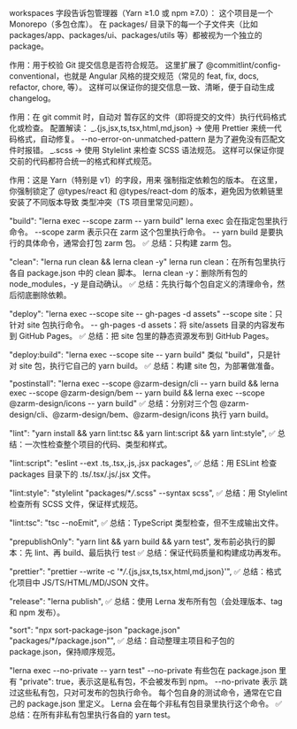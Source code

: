 <!--
"workspaces": [
  "packages/*"
]
-->

workspaces 字段告诉包管理器（Yarn ≥1.0 或 npm ≥7.0）：
这个项目是一个 Monorepo（多包仓库）。
在 packages/ 目录下的每一个子文件夹（比如 packages/app、packages/ui、packages/utils 等）都被视为一个独立的 package。

<!--
"commitlint": {
  "extends": [
    "@commitlint/config-conventional"
  ]
} -->

作用：用于校验 Git 提交信息是否符合规范。
这里扩展了 @commitlint/config-conventional，也就是 Angular 风格的提交规范（常见的 feat, fix, docs, refactor, chore, 等）。
这样可以保证你的提交信息一致、清晰，便于自动生成 changelog。

<!--
"lint-staged": {
  "*.{js,jsx,ts,tsx,html,md,json}": [
    "prettier --write --no-error-on-unmatched-pattern"
  ],
  "*.scss": [
    "stylelint --syntax scss"
  ]
} -->

作用：在 git commit 时，自动对 暂存区的文件（即将提交的文件）执行代码格式化或检查。
配置解读：
_.{js,jsx,ts,tsx,html,md,json} → 使用 Prettier 来统一代码格式，自动修复。
--no-error-on-unmatched-pattern 是为了避免没有匹配文件时报错。
_.scss → 使用 Stylelint 来检查 SCSS 语法规范。
这样可以保证你提交前的代码都符合统一的格式和样式规范。

<!--
"resolutions": {
  "@types/react": "18.0.26",
  "@types/react-dom": "18.0.9"
} -->

作用：这是 Yarn（特别是 v1）的字段，用来 强制指定依赖包的版本。
在这里，你强制锁定了 @types/react 和 @types/react-dom 的版本，避免因为依赖链里安装了不同版本导致 类型冲突（TS 项目里常见问题）。

"build": "lerna exec --scope zarm -- yarn build"
lerna exec 会在指定包里执行命令。
--scope zarm 表示只在 zarm 这个包里执行命令。
-- yarn build 是要执行的具体命令，通常会打包 zarm 包。
✅ 总结：只构建 zarm 包。

"clean": "lerna run clean && lerna clean -y"
lerna run clean：在所有包里执行各自 package.json 中的 clean 脚本。
lerna clean -y：删除所有包的 node_modules，-y 是自动确认。
✅ 总结：先执行每个包自定义的清理命令，然后彻底删除依赖。

"deploy": "lerna exec --scope site -- gh-pages -d assets"
--scope site：只针对 site 包执行命令。
-- gh-pages -d assets：将 site/assets 目录的内容发布到 GitHub Pages。
✅ 总结：把 site 包里的静态资源发布到 GitHub Pages。

"deploy:build": "lerna exec --scope site -- yarn build"
类似 "build"，只是针对 site 包，执行它自己的 yarn build。
✅ 总结：构建 site 包，为部署做准备。

"postinstall": "lerna exec --scope @zarm-design/cli -- yarn build && lerna exec --scope @zarm-design/bem -- yarn build && lerna exec --scope @zarm-design/icons -- yarn build"
✅ 总结：分别对三个包 @zarm-design/cli、@zarm-design/bem、@zarm-design/icons 执行 yarn build。

"lint": "yarn install && yarn lint:tsc && yarn lint:script && yarn lint:style",
✅ 总结：一次性检查整个项目的代码、类型和样式。

"lint:script": "eslint --ext .ts,.tsx,.js,.jsx packages",
✅ 总结：用 ESLint 检查 packages 目录下的 .ts/.tsx/.js/.jsx 文件。

"lint:style": "stylelint \"packages/\*_/_.scss\" --syntax scss",
✅ 总结：用 Stylelint 检查所有 SCSS 文件，保证样式规范。

"lint:tsc": "tsc --noEmit",
✅ 总结：TypeScript 类型检查，但不生成输出文件。

"prepublishOnly": "yarn lint && yarn build && yarn test",
发布前必执行的脚本：先 lint、再 build、最后执行 test
✅ 总结：保证代码质量和构建成功再发布。

"prettier": "prettier --write -c '\*_/_.{js,jsx,ts,tsx,html,md,json}'",
✅ 总结：格式化项目中 JS/TS/HTML/MD/JSON 文件。

"release": "lerna publish",
✅ 总结：使用 Lerna 发布所有包（会处理版本、tag 和 npm 发布）。

"sort": "npx sort-package-json \"package.json\" \"packages/\*/package.json\"",
✅ 总结：自动整理主项目和子包的 package.json，保持顺序规范。

"lerna exec --no-private -- yarn test"
--no-private
有些包在 package.json 里有 "private": true，表示这是私有包，不会被发布到 npm。
--no-private 表示 跳过这些私有包，只对可发布的包执行命令。
每个包自身的测试命令，通常在它自己的 package.json 里定义。
Lerna 会在每个非私有包目录里执行这个命令。
✅ 总结：在所有非私有包里执行各自的 yarn test。
